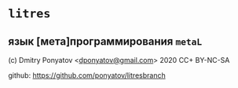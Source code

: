 #  `litres`
## язык [мета]программирования `metaL`

(c) Dmitry Ponyatov <<dponyatov@gmail.com>> 2020 CC+ BY-NC-SA

github: https://github.com/ponyatov/litresbranch
